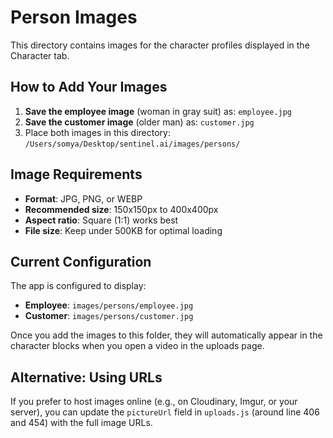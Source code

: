 # Person Images

This directory contains images for the character profiles displayed in the Character tab.

## How to Add Your Images

1. **Save the employee image** (woman in gray suit) as: `employee.jpg`
2. **Save the customer image** (older man) as: `customer.jpg`
3. Place both images in this directory: `/Users/somya/Desktop/sentinel.ai/images/persons/`

## Image Requirements

- **Format**: JPG, PNG, or WEBP
- **Recommended size**: 150x150px to 400x400px
- **Aspect ratio**: Square (1:1) works best
- **File size**: Keep under 500KB for optimal loading

## Current Configuration

The app is configured to display:
- **Employee**: `images/persons/employee.jpg`
- **Customer**: `images/persons/customer.jpg`

Once you add the images to this folder, they will automatically appear in the character blocks when you open a video in the uploads page.

## Alternative: Using URLs

If you prefer to host images online (e.g., on Cloudinary, Imgur, or your server), you can update the `pictureUrl` field in `uploads.js` (around line 406 and 454) with the full image URLs.


